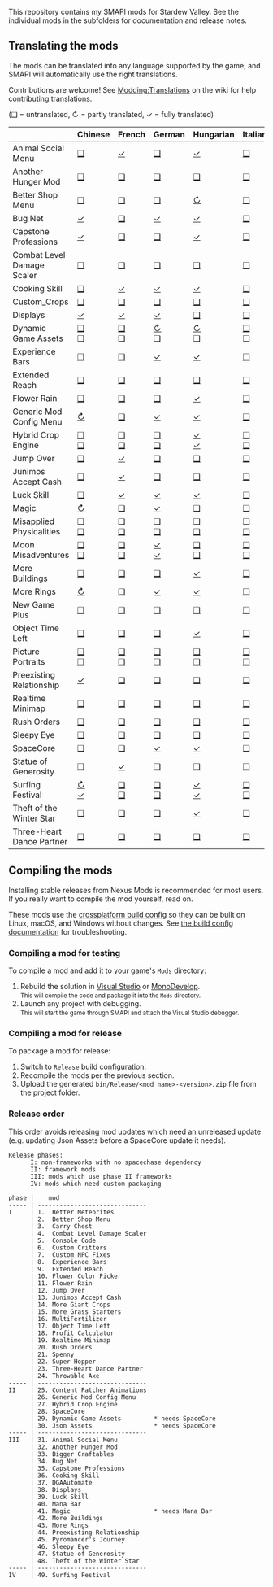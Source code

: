 ﻿This repository contains my SMAPI mods for Stardew Valley. See the individual mods in the
subfolders for documentation and release notes.

## Translating the mods
<!--

    This section is auto-generated using a script, there's no need to edit it manually.
    https://gist.github.com/Pathoschild/040ff6c8dc863ed2a7a828aa04447033

-->
The mods can be translated into any language supported by the game, and SMAPI will automatically
use the right translations.

Contributions are welcome! See [Modding:Translations](https://stardewvalleywiki.com/Modding:Translations)
on the wiki for help contributing translations.

(❑ = untranslated, ↻ = partly translated, ✓ = fully translated)

&nbsp;                     | Chinese                                                                                                            | French                                                                                                            | German                                                                                                            | Hungarian                                                                                                                         | Italian                                                                                                           | Japanese                                                                                                          | Korean                                                                                                                    | [Polish]                                                                                                          | Portuguese                                                                                                         | Russian                                                                                                            | Spanish                                                                                                                           | [Thai]                                                                                                                    | Turkish                                                                                                           | [Ukrainian]
:------------------------- | :----------------------------------------------------------------------------------------------------------------- | :---------------------------------------------------------------------------------------------------------------- | :---------------------------------------------------------------------------------------------------------------- | :-------------------------------------------------------------------------------------------------------------------------------- | :---------------------------------------------------------------------------------------------------------------- | :---------------------------------------------------------------------------------------------------------------- | :------------------------------------------------------------------------------------------------------------------------ | :---------------------------------------------------------------------------------------------------------------- | :----------------------------------------------------------------------------------------------------------------- | :----------------------------------------------------------------------------------------------------------------- | :-------------------------------------------------------------------------------------------------------------------------------- | :------------------------------------------------------------------------------------------------------------------------ | :---------------------------------------------------------------------------------------------------------------- | :----------------------------------------------------------------------------------------------------------------
Animal Social Menu         | [❑](AnimalSocialMenu/i18n)                                                                                         | [✓](AnimalSocialMenu/i18n/fr.json)                                                                                | [❑](AnimalSocialMenu/i18n)                                                                                        | [✓](AnimalSocialMenu/i18n/hu.json)                                                                                                | [❑](AnimalSocialMenu/i18n)                                                                                        | [❑](AnimalSocialMenu/i18n)                                                                                        | [✓](AnimalSocialMenu/i18n/ko.json)                                                                                        | [❑](AnimalSocialMenu/i18n)                                                                                        | [❑](AnimalSocialMenu/i18n)                                                                                         | [❑](AnimalSocialMenu/i18n)                                                                                         | [✓](AnimalSocialMenu/i18n/es.json)                                                                                                | [✓](AnimalSocialMenu/i18n/th.json)                                                                                        | [❑](AnimalSocialMenu/i18n)                                                                                        | [✓](AnimalSocialMenu/i18n/uk.json)
Another Hunger Mod         | [❑](AnotherHungerMod/i18n)                                                                                         | [❑](AnotherHungerMod/i18n)                                                                                        | [❑](AnotherHungerMod/i18n)                                                                                        | [❑](AnotherHungerMod/i18n)                                                                                                        | [❑](AnotherHungerMod/i18n)                                                                                        | [❑](AnotherHungerMod/i18n)                                                                                        | [✓](AnotherHungerMod/i18n/ko.json)                                                                                        | [❑](AnotherHungerMod/i18n)                                                                                        | [❑](AnotherHungerMod/i18n)                                                                                         | [❑](AnotherHungerMod/i18n)                                                                                         | [✓](AnotherHungerMod/i18n/es.json)                                                                                                | [❑](AnotherHungerMod/i18n)                                                                                                | [❑](AnotherHungerMod/i18n)                                                                                        | [❑](AnotherHungerMod/i18n)
Better Shop Menu           | [❑](BetterShopMenu/i18n)                                                                                           | [❑](BetterShopMenu/i18n)                                                                                          | [❑](BetterShopMenu/i18n)                                                                                          | [↻](BetterShopMenu/i18n/hu.json)                                                                                                  | [❑](BetterShopMenu/i18n)                                                                                          | [❑](BetterShopMenu/i18n)                                                                                          | [↻](BetterShopMenu/i18n/ko.json)                                                                                          | [❑](BetterShopMenu/i18n)                                                                                          | [❑](BetterShopMenu/i18n)                                                                                           | [❑](BetterShopMenu/i18n)                                                                                           | [↻](BetterShopMenu/i18n/es.json)                                                                                                  | [↻](BetterShopMenu/i18n/th.json)                                                                                          | [❑](BetterShopMenu/i18n)                                                                                          | [❑](BetterShopMenu/i18n)
Bug Net                    | [✓](BugNet/i18n/zh.json)                                                                                           | [❑](BugNet/i18n)                                                                                                  | [✓](BugNet/i18n/de.json)                                                                                          | [✓](BugNet/i18n/hu.json)                                                                                                          | [❑](BugNet/i18n)                                                                                                  | [❑](BugNet/i18n)                                                                                                  | [✓](BugNet/i18n/ko.json)                                                                                                  | [❑](BugNet/i18n)                                                                                                  | [❑](BugNet/i18n)                                                                                                   | [❑](BugNet/i18n)                                                                                                   | [✓](BugNet/i18n/es.json)                                                                                                          | [✓](BugNet/i18n/th.json)                                                                                                  | [❑](BugNet/i18n)                                                                                                  | [✓](BugNet/i18n/uk.json)
Capstone Professions       | [✓](CapstoneProfessions/i18n/zh.json)                                                                              | [❑](CapstoneProfessions/i18n)                                                                                     | [❑](CapstoneProfessions/i18n)                                                                                     | [✓](CapstoneProfessions/i18n/hu.json)                                                                                             | [❑](CapstoneProfessions/i18n)                                                                                     | [❑](CapstoneProfessions/i18n)                                                                                     | [✓](CapstoneProfessions/i18n/ko.json)                                                                                     | [❑](CapstoneProfessions/i18n)                                                                                     | [❑](CapstoneProfessions/i18n)                                                                                      | [❑](CapstoneProfessions/i18n)                                                                                      | [✓](CapstoneProfessions/i18n/es.json)                                                                                             | [✓](CapstoneProfessions/i18n/th.json)                                                                                     | [❑](CapstoneProfessions/i18n)                                                                                     | [❑](CapstoneProfessions/i18n)
Combat Level Damage Scaler | [❑](CombatLevelDamageScaler/i18n)                                                                                  | [❑](CombatLevelDamageScaler/i18n)                                                                                 | [❑](CombatLevelDamageScaler/i18n)                                                                                 | [❑](CombatLevelDamageScaler/i18n)                                                                                                 | [❑](CombatLevelDamageScaler/i18n)                                                                                 | [❑](CombatLevelDamageScaler/i18n)                                                                                 | [✓](CombatLevelDamageScaler/i18n/ko.json)                                                                                 | [❑](CombatLevelDamageScaler/i18n)                                                                                 | [❑](CombatLevelDamageScaler/i18n)                                                                                  | [❑](CombatLevelDamageScaler/i18n)                                                                                  | [✓](CombatLevelDamageScaler/i18n/es.json)                                                                                         | [✓](CombatLevelDamageScaler/i18n/th.json)                                                                                 | [❑](CombatLevelDamageScaler/i18n)                                                                                 | [❑](CombatLevelDamageScaler/i18n)
Cooking Skill              | [❑](CookingSkill/i18n)                                                                                             | [✓](CookingSkill/i18n/fr.json)                                                                                    | [✓](CookingSkill/i18n/de.json)                                                                                    | [✓](CookingSkill/i18n/hu.json)                                                                                                    | [❑](CookingSkill/i18n)                                                                                            | [❑](CookingSkill/i18n)                                                                                            | [✓](CookingSkill/i18n/ko.json)                                                                                            | [❑](CookingSkill/i18n)                                                                                            | [❑](CookingSkill/i18n)                                                                                             | [❑](CookingSkill/i18n)                                                                                             | [✓](CookingSkill/i18n/es.json)                                                                                                    | [✓](CookingSkill/i18n/th.json)                                                                                            | [❑](CookingSkill/i18n)                                                                                            | [✓](CookingSkill/i18n/uk.json)
Custom_Crops               | [❑](Custom_Crops/i18n)                                                                                             | [❑](Custom_Crops/i18n)                                                                                            | [❑](Custom_Crops/i18n)                                                                                            | [❑](Custom_Crops/i18n)                                                                                                            | [❑](Custom_Crops/i18n)                                                                                            | [❑](Custom_Crops/i18n)                                                                                            | [❑](Custom_Crops/i18n)                                                                                                    | [❑](Custom_Crops/i18n)                                                                                            | [❑](Custom_Crops/i18n)                                                                                             | [❑](Custom_Crops/i18n)                                                                                             | [❑](Custom_Crops/i18n)                                                                                                            | [❑](Custom_Crops/i18n)                                                                                                    | [❑](Custom_Crops/i18n)                                                                                            | [❑](Custom_Crops/i18n)
Displays                   | [✓](Displays/i18n/zh.json)                                                                                         | [✓](Displays/i18n/fr.json)                                                                                        | [✓](Displays/i18n/de.json)                                                                                        | [❑](Displays/i18n)                                                                                                                | [❑](Displays/i18n)                                                                                                | [❑](Displays/i18n)                                                                                                | [✓](Displays/i18n/ko.json)                                                                                                | [❑](Displays/i18n)                                                                                                | [❑](Displays/i18n)                                                                                                 | [❑](Displays/i18n)                                                                                                 | [✓](Displays/i18n/es.json)                                                                                                        | [✓](Displays/i18n/th.json)                                                                                                | [❑](Displays/i18n)                                                                                                | [❑](Displays/i18n)
Dynamic Game Assets        | [❑](DynamicGameAssets/i18n)<br />[❑](DynamicGameAssets/content-packs/DynamicGameAssets.Example/i18n)               | [❑](DynamicGameAssets/i18n)<br />[❑](DynamicGameAssets/content-packs/DynamicGameAssets.Example/i18n)              | [↻](DynamicGameAssets/i18n/de.json)<br />[❑](DynamicGameAssets/content-packs/DynamicGameAssets.Example/i18n)      | [↻](DynamicGameAssets/i18n/hu.json)<br />[❑](DynamicGameAssets/content-packs/DynamicGameAssets.Example/i18n)                      | [❑](DynamicGameAssets/i18n)<br />[❑](DynamicGameAssets/content-packs/DynamicGameAssets.Example/i18n)              | [❑](DynamicGameAssets/i18n)<br />[❑](DynamicGameAssets/content-packs/DynamicGameAssets.Example/i18n)              | [↻](DynamicGameAssets/i18n/ko.json)<br />[❑](DynamicGameAssets/content-packs/DynamicGameAssets.Example/i18n)              | [❑](DynamicGameAssets/i18n)<br />[❑](DynamicGameAssets/content-packs/DynamicGameAssets.Example/i18n)              | [❑](DynamicGameAssets/i18n)<br />[❑](DynamicGameAssets/content-packs/DynamicGameAssets.Example/i18n)               | [❑](DynamicGameAssets/i18n)<br />[❑](DynamicGameAssets/content-packs/DynamicGameAssets.Example/i18n)               | [↻](DynamicGameAssets/i18n/es.json)<br />[↻](DynamicGameAssets/content-packs/DynamicGameAssets.Example/i18n/es.json)              | [↻](DynamicGameAssets/i18n/th.json)<br />[❑](DynamicGameAssets/content-packs/DynamicGameAssets.Example/i18n)              | [❑](DynamicGameAssets/i18n)<br />[❑](DynamicGameAssets/content-packs/DynamicGameAssets.Example/i18n)              | [↻](DynamicGameAssets/i18n/uk.json)<br />[❑](DynamicGameAssets/content-packs/DynamicGameAssets.Example/i18n)
Experience Bars            | [❑](ExperienceBars/i18n)                                                                                           | [❑](ExperienceBars/i18n)                                                                                          | [✓](ExperienceBars/i18n/de.json)                                                                                  | [✓](ExperienceBars/i18n/hu.json)                                                                                                  | [❑](ExperienceBars/i18n)                                                                                          | [❑](ExperienceBars/i18n)                                                                                          | [✓](ExperienceBars/i18n/ko.json)                                                                                          | [❑](ExperienceBars/i18n)                                                                                          | [❑](ExperienceBars/i18n)                                                                                           | [❑](ExperienceBars/i18n)                                                                                           | [✓](ExperienceBars/i18n/es.json)                                                                                                  | [✓](ExperienceBars/i18n/th.json)                                                                                          | [❑](ExperienceBars/i18n)                                                                                          | [✓](ExperienceBars/i18n/uk.json)
Extended Reach             | [❑](ExtendedReach/i18n)                                                                                            | [❑](ExtendedReach/i18n)                                                                                           | [❑](ExtendedReach/i18n)                                                                                           | [❑](ExtendedReach/i18n)                                                                                                           | [❑](ExtendedReach/i18n)                                                                                           | [❑](ExtendedReach/i18n)                                                                                           | [❑](ExtendedReach/i18n)                                                                                                   | [❑](ExtendedReach/i18n)                                                                                           | [❑](ExtendedReach/i18n)                                                                                            | [❑](ExtendedReach/i18n)                                                                                            | [✓](ExtendedReach/i18n/es.json)                                                                                                   | [❑](ExtendedReach/i18n)                                                                                                   | [❑](ExtendedReach/i18n)                                                                                           | [❑](ExtendedReach/i18n)
Flower Rain                | [❑](FlowerRain/i18n)                                                                                               | [❑](FlowerRain/i18n)                                                                                              | [❑](FlowerRain/i18n)                                                                                              | [✓](FlowerRain/i18n/hu.json)                                                                                                      | [❑](FlowerRain/i18n)                                                                                              | [❑](FlowerRain/i18n)                                                                                              | [✓](FlowerRain/i18n/ko.json)                                                                                              | [❑](FlowerRain/i18n)                                                                                              | [❑](FlowerRain/i18n)                                                                                               | [❑](FlowerRain/i18n)                                                                                               | [✓](FlowerRain/i18n/es.json)                                                                                                      | [❑](FlowerRain/i18n)                                                                                                      | [❑](FlowerRain/i18n)                                                                                              | [❑](FlowerRain/i18n)
Generic Mod Config Menu    | [↻](GenericModConfigMenu/i18n/zh.json)                                                                             | [❑](GenericModConfigMenu/i18n)                                                                                    | [✓](GenericModConfigMenu/i18n/de.json)                                                                            | [✓](GenericModConfigMenu/i18n/hu.json)                                                                                            | [❑](GenericModConfigMenu/i18n)                                                                                    | [❑](GenericModConfigMenu/i18n)                                                                                    | [✓](GenericModConfigMenu/i18n/ko.json)                                                                                    | [✓](GenericModConfigMenu/i18n/pl.json)                                                                            | [❑](GenericModConfigMenu/i18n)                                                                                     | [↻](GenericModConfigMenu/i18n/ru.json)                                                                             | [✓](GenericModConfigMenu/i18n/es.json)                                                                                            | [↻](GenericModConfigMenu/i18n/th.json)                                                                                    | [❑](GenericModConfigMenu/i18n)                                                                                    | [✓](GenericModConfigMenu/i18n/uk.json)
Hybrid Crop Engine         | [❑](HybridCropEngine/i18n)<br />[❑](HybridCropEngine/content-packs/%5BHCE%5D%20Garsnips/%5BJA%5D%20Garsnips/i18n)  | [❑](HybridCropEngine/i18n)<br />[❑](HybridCropEngine/content-packs/%5BHCE%5D%20Garsnips/%5BJA%5D%20Garsnips/i18n) | [❑](HybridCropEngine/i18n)<br />[❑](HybridCropEngine/content-packs/%5BHCE%5D%20Garsnips/%5BJA%5D%20Garsnips/i18n) | [✓](HybridCropEngine/i18n/hu.json)<br />[✓](HybridCropEngine/content-packs/%5BHCE%5D%20Garsnips/%5BJA%5D%20Garsnips/i18n/hu.json) | [❑](HybridCropEngine/i18n)<br />[❑](HybridCropEngine/content-packs/%5BHCE%5D%20Garsnips/%5BJA%5D%20Garsnips/i18n) | [❑](HybridCropEngine/i18n)<br />[❑](HybridCropEngine/content-packs/%5BHCE%5D%20Garsnips/%5BJA%5D%20Garsnips/i18n) | [✓](HybridCropEngine/i18n/ko.json)<br />[❑](HybridCropEngine/content-packs/%5BHCE%5D%20Garsnips/%5BJA%5D%20Garsnips/i18n) | [❑](HybridCropEngine/i18n)<br />[❑](HybridCropEngine/content-packs/%5BHCE%5D%20Garsnips/%5BJA%5D%20Garsnips/i18n) | [❑](HybridCropEngine/i18n)<br />[❑](HybridCropEngine/content-packs/%5BHCE%5D%20Garsnips/%5BJA%5D%20Garsnips/i18n)  | [❑](HybridCropEngine/i18n)<br />[❑](HybridCropEngine/content-packs/%5BHCE%5D%20Garsnips/%5BJA%5D%20Garsnips/i18n)  | [✓](HybridCropEngine/i18n/es.json)<br />[✓](HybridCropEngine/content-packs/%5BHCE%5D%20Garsnips/%5BJA%5D%20Garsnips/i18n/es.json) | [✓](HybridCropEngine/i18n/th.json)<br />[❑](HybridCropEngine/content-packs/%5BHCE%5D%20Garsnips/%5BJA%5D%20Garsnips/i18n) | [❑](HybridCropEngine/i18n)<br />[❑](HybridCropEngine/content-packs/%5BHCE%5D%20Garsnips/%5BJA%5D%20Garsnips/i18n) | [❑](HybridCropEngine/i18n)<br />[❑](HybridCropEngine/content-packs/%5BHCE%5D%20Garsnips/%5BJA%5D%20Garsnips/i18n)
Jump Over                  | [❑](JumpOver/i18n)                                                                                                 | [✓](JumpOver/i18n/fr.json)                                                                                        | [❑](JumpOver/i18n)                                                                                                | [❑](JumpOver/i18n)                                                                                                                | [❑](JumpOver/i18n)                                                                                                | [❑](JumpOver/i18n)                                                                                                | [✓](JumpOver/i18n/ko.json)                                                                                                | [❑](JumpOver/i18n)                                                                                                | [❑](JumpOver/i18n)                                                                                                 | [❑](JumpOver/i18n)                                                                                                 | [✓](JumpOver/i18n/es.json)                                                                                                        | [✓](JumpOver/i18n/th.json)                                                                                                | [❑](JumpOver/i18n)                                                                                                | [❑](JumpOver/i18n)
Junimos Accept Cash        | [❑](JunimosAcceptCash/i18n)                                                                                        | [✓](JunimosAcceptCash/i18n/fr.json)                                                                               | [❑](JunimosAcceptCash/i18n)                                                                                       | [❑](JunimosAcceptCash/i18n)                                                                                                       | [❑](JunimosAcceptCash/i18n)                                                                                       | [❑](JunimosAcceptCash/i18n)                                                                                       | [✓](JunimosAcceptCash/i18n/ko.json)                                                                                       | [❑](JunimosAcceptCash/i18n)                                                                                       | [❑](JunimosAcceptCash/i18n)                                                                                        | [❑](JunimosAcceptCash/i18n)                                                                                        | [✓](JunimosAcceptCash/i18n/es.json)                                                                                               | [✓](JunimosAcceptCash/i18n/th.json)                                                                                       | [❑](JunimosAcceptCash/i18n)                                                                                       | [❑](JunimosAcceptCash/i18n)
Luck Skill                 | [❑](LuckSkill/i18n)                                                                                                | [✓](LuckSkill/i18n/fr.json)                                                                                       | [✓](LuckSkill/i18n/de.json)                                                                                       | [✓](LuckSkill/i18n/hu.json)                                                                                                       | [❑](LuckSkill/i18n)                                                                                               | [❑](LuckSkill/i18n)                                                                                               | [✓](LuckSkill/i18n/ko.json)                                                                                               | [❑](LuckSkill/i18n)                                                                                               | [❑](LuckSkill/i18n)                                                                                                | [❑](LuckSkill/i18n)                                                                                                | [✓](LuckSkill/i18n/es.json)                                                                                                       | [❑](LuckSkill/i18n)                                                                                                       | [❑](LuckSkill/i18n)                                                                                               | [❑](LuckSkill/i18n)
Magic                      | [↻](Magic/i18n/zh.json)                                                                                            | [❑](Magic/i18n)                                                                                                   | [✓](Magic/i18n/de.json)                                                                                           | [❑](Magic/i18n)                                                                                                                   | [❑](Magic/i18n)                                                                                                   | [❑](Magic/i18n)                                                                                                   | [↻](Magic/i18n/ko.json)                                                                                                   | [❑](Magic/i18n)                                                                                                   | [↻](Magic/i18n/pt.json)                                                                                            | [↻](Magic/i18n/ru.json)                                                                                            | [✓](Magic/i18n/es.json)                                                                                                           | [❑](Magic/i18n)                                                                                                           | [❑](Magic/i18n)                                                                                                   | [❑](Magic/i18n)
Misapplied Physicalities   | [❑](MisappliedPhysicalities/i18n)<br />[❑](MisappliedPhysicalities/assets/dga/i18n)                                | [❑](MisappliedPhysicalities/i18n)<br />[❑](MisappliedPhysicalities/assets/dga/i18n)                               | [❑](MisappliedPhysicalities/i18n)<br />[❑](MisappliedPhysicalities/assets/dga/i18n)                               | [❑](MisappliedPhysicalities/i18n)<br />[❑](MisappliedPhysicalities/assets/dga/i18n)                                               | [❑](MisappliedPhysicalities/i18n)<br />[❑](MisappliedPhysicalities/assets/dga/i18n)                               | [❑](MisappliedPhysicalities/i18n)<br />[❑](MisappliedPhysicalities/assets/dga/i18n)                               | [❑](MisappliedPhysicalities/i18n)<br />[❑](MisappliedPhysicalities/assets/dga/i18n)                                       | [❑](MisappliedPhysicalities/i18n)<br />[❑](MisappliedPhysicalities/assets/dga/i18n)                               | [❑](MisappliedPhysicalities/i18n)<br />[❑](MisappliedPhysicalities/assets/dga/i18n)                                | [❑](MisappliedPhysicalities/i18n)<br />[❑](MisappliedPhysicalities/assets/dga/i18n)                                | [❑](MisappliedPhysicalities/i18n)<br />[❑](MisappliedPhysicalities/assets/dga/i18n)                                               | [❑](MisappliedPhysicalities/i18n)<br />[❑](MisappliedPhysicalities/assets/dga/i18n)                                       | [❑](MisappliedPhysicalities/i18n)<br />[❑](MisappliedPhysicalities/assets/dga/i18n)                               | [❑](MisappliedPhysicalities/i18n)<br />[❑](MisappliedPhysicalities/assets/dga/i18n)
Moon Misadventures         | [❑](MoonMisadventures/i18n)<br />[❑](MoonMisadventures/assets/dga/i18n)                                            | [❑](MoonMisadventures/i18n)<br />[❑](MoonMisadventures/assets/dga/i18n)                                           | [✓](MoonMisadventures/i18n/de.json)<br />[✓](MoonMisadventures/assets/dga/i18n/de.json)                           | [❑](MoonMisadventures/i18n)<br />[❑](MoonMisadventures/assets/dga/i18n)                                                           | [❑](MoonMisadventures/i18n)<br />[❑](MoonMisadventures/assets/dga/i18n)                                           | [❑](MoonMisadventures/i18n)<br />[❑](MoonMisadventures/assets/dga/i18n)                                           | [❑](MoonMisadventures/i18n)<br />[❑](MoonMisadventures/assets/dga/i18n)                                                   | [❑](MoonMisadventures/i18n)<br />[❑](MoonMisadventures/assets/dga/i18n)                                           | [❑](MoonMisadventures/i18n)<br />[❑](MoonMisadventures/assets/dga/i18n)                                            | [❑](MoonMisadventures/i18n)<br />[❑](MoonMisadventures/assets/dga/i18n)                                            | [✓](MoonMisadventures/i18n/es.json)<br />[❑](MoonMisadventures/assets/dga/i18n)                                                   | [❑](MoonMisadventures/i18n)<br />[❑](MoonMisadventures/assets/dga/i18n)                                                   | [❑](MoonMisadventures/i18n)<br />[❑](MoonMisadventures/assets/dga/i18n)                                           | [❑](MoonMisadventures/i18n)<br />[❑](MoonMisadventures/assets/dga/i18n)
More Buildings             | [❑](MoreBuildings/i18n)                                                                                            | [❑](MoreBuildings/i18n)                                                                                           | [❑](MoreBuildings/i18n)                                                                                           | [✓](MoreBuildings/i18n/hu.json)                                                                                                   | [❑](MoreBuildings/i18n)                                                                                           | [❑](MoreBuildings/i18n)                                                                                           | [✓](MoreBuildings/i18n/ko.json)                                                                                           | [❑](MoreBuildings/i18n)                                                                                           | [❑](MoreBuildings/i18n)                                                                                            | [❑](MoreBuildings/i18n)                                                                                            | [✓](MoreBuildings/i18n/es.json)                                                                                                   | [✓](MoreBuildings/i18n/th.json)                                                                                           | [❑](MoreBuildings/i18n)                                                                                           | [❑](MoreBuildings/i18n)
More Rings                 | [↻](MoreRings/i18n/zh.json)                                                                                        | [❑](MoreRings/i18n)                                                                                               | [✓](MoreRings/i18n/de.json)                                                                                       | [✓](MoreRings/i18n/hu.json)                                                                                                       | [❑](MoreRings/i18n)                                                                                               | [❑](MoreRings/i18n)                                                                                               | [✓](MoreRings/i18n/ko.json)                                                                                               | [❑](MoreRings/i18n)                                                                                               | [❑](MoreRings/i18n)                                                                                                | [❑](MoreRings/i18n)                                                                                                | [✓](MoreRings/i18n/es.json)                                                                                                       | [❑](MoreRings/i18n)                                                                                                       | [❑](MoreRings/i18n)                                                                                               | [❑](MoreRings/i18n)
New Game Plus              | [❑](NewGamePlus/i18n)                                                                                              | [❑](NewGamePlus/i18n)                                                                                             | [❑](NewGamePlus/i18n)                                                                                             | [❑](NewGamePlus/i18n)                                                                                                             | [❑](NewGamePlus/i18n)                                                                                             | [❑](NewGamePlus/i18n)                                                                                             | [❑](NewGamePlus/i18n)                                                                                                     | [❑](NewGamePlus/i18n)                                                                                             | [❑](NewGamePlus/i18n)                                                                                              | [❑](NewGamePlus/i18n)                                                                                              | [❑](NewGamePlus/i18n)                                                                                                             | [❑](NewGamePlus/i18n)                                                                                                     | [❑](NewGamePlus/i18n)                                                                                             | [❑](NewGamePlus/i18n)
Object Time Left           | [❑](ObjectTimeLeft/i18n)                                                                                           | [❑](ObjectTimeLeft/i18n)                                                                                          | [❑](ObjectTimeLeft/i18n)                                                                                          | [✓](ObjectTimeLeft/i18n/hu.json)                                                                                                  | [❑](ObjectTimeLeft/i18n)                                                                                          | [❑](ObjectTimeLeft/i18n)                                                                                          | [✓](ObjectTimeLeft/i18n/ko.json)                                                                                          | [❑](ObjectTimeLeft/i18n)                                                                                          | [❑](ObjectTimeLeft/i18n)                                                                                           | [❑](ObjectTimeLeft/i18n)                                                                                           | [✓](ObjectTimeLeft/i18n/es.json)                                                                                                  | [✓](ObjectTimeLeft/i18n/th.json)                                                                                          | [❑](ObjectTimeLeft/i18n)                                                                                          | [❑](ObjectTimeLeft/i18n)
Picture Portraits          | [❑](PicturePortraits/i18n)<br />[❑](PicturePortraits/assets/dga/i18n)                                              | [❑](PicturePortraits/i18n)<br />[❑](PicturePortraits/assets/dga/i18n)                                             | [❑](PicturePortraits/i18n)<br />[❑](PicturePortraits/assets/dga/i18n)                                             | [❑](PicturePortraits/i18n)<br />[❑](PicturePortraits/assets/dga/i18n)                                                             | [❑](PicturePortraits/i18n)<br />[❑](PicturePortraits/assets/dga/i18n)                                             | [❑](PicturePortraits/i18n)<br />[❑](PicturePortraits/assets/dga/i18n)                                             | [❑](PicturePortraits/i18n)<br />[❑](PicturePortraits/assets/dga/i18n)                                                     | [❑](PicturePortraits/i18n)<br />[❑](PicturePortraits/assets/dga/i18n)                                             | [❑](PicturePortraits/i18n)<br />[❑](PicturePortraits/assets/dga/i18n)                                              | [❑](PicturePortraits/i18n)<br />[❑](PicturePortraits/assets/dga/i18n)                                              | [✓](PicturePortraits/i18n/es.json)<br />[✓](PicturePortraits/assets/dga/i18n/es.json)                                             | [✓](PicturePortraits/i18n/th.json)<br />[✓](PicturePortraits/assets/dga/i18n/th.json)                                     | [❑](PicturePortraits/i18n)<br />[❑](PicturePortraits/assets/dga/i18n)                                             | [❑](PicturePortraits/i18n)<br />[❑](PicturePortraits/assets/dga/i18n)
Preexisting Relationship   | [✓](PreexistingRelationship/i18n/zh.json)                                                                          | [❑](PreexistingRelationship/i18n)                                                                                 | [❑](PreexistingRelationship/i18n)                                                                                 | [❑](PreexistingRelationship/i18n)                                                                                                 | [❑](PreexistingRelationship/i18n)                                                                                 | [❑](PreexistingRelationship/i18n)                                                                                 | [✓](PreexistingRelationship/i18n/ko.json)                                                                                 | [❑](PreexistingRelationship/i18n)                                                                                 | [❑](PreexistingRelationship/i18n)                                                                                  | [❑](PreexistingRelationship/i18n)                                                                                  | [✓](PreexistingRelationship/i18n/es.json)                                                                                         | [✓](PreexistingRelationship/i18n/th.json)                                                                                 | [❑](PreexistingRelationship/i18n)                                                                                 | [❑](PreexistingRelationship/i18n)
Realtime Minimap           | [❑](RealtimeMinimap/i18n)                                                                                          | [❑](RealtimeMinimap/i18n)                                                                                         | [❑](RealtimeMinimap/i18n)                                                                                         | [❑](RealtimeMinimap/i18n)                                                                                                         | [❑](RealtimeMinimap/i18n)                                                                                         | [❑](RealtimeMinimap/i18n)                                                                                         | [✓](RealtimeMinimap/i18n/ko.json)                                                                                         | [❑](RealtimeMinimap/i18n)                                                                                         | [❑](RealtimeMinimap/i18n)                                                                                          | [❑](RealtimeMinimap/i18n)                                                                                          | [✓](RealtimeMinimap/i18n/es.json)                                                                                                 | [❑](RealtimeMinimap/i18n)                                                                                                 | [❑](RealtimeMinimap/i18n)                                                                                         | [❑](RealtimeMinimap/i18n)
Rush Orders                | [❑](RushOrders/i18n)                                                                                               | [❑](RushOrders/i18n)                                                                                              | [❑](RushOrders/i18n)                                                                                              | [❑](RushOrders/i18n)                                                                                                              | [❑](RushOrders/i18n)                                                                                              | [❑](RushOrders/i18n)                                                                                              | [✓](RushOrders/i18n/ko.json)                                                                                              | [❑](RushOrders/i18n)                                                                                              | [❑](RushOrders/i18n)                                                                                               | [❑](RushOrders/i18n)                                                                                               | [✓](RushOrders/i18n/es.json)                                                                                                      | [❑](RushOrders/i18n)                                                                                                      | [❑](RushOrders/i18n)                                                                                              | [❑](RushOrders/i18n)
Sleepy Eye                 | [❑](SleepyEye/i18n)                                                                                                | [❑](SleepyEye/i18n)                                                                                               | [❑](SleepyEye/i18n)                                                                                               | [❑](SleepyEye/i18n)                                                                                                               | [❑](SleepyEye/i18n)                                                                                               | [❑](SleepyEye/i18n)                                                                                               | [✓](SleepyEye/i18n/ko.json)                                                                                               | [❑](SleepyEye/i18n)                                                                                               | [❑](SleepyEye/i18n)                                                                                                | [❑](SleepyEye/i18n)                                                                                                | [✓](SleepyEye/i18n/es.json)                                                                                                       | [✓](SleepyEye/i18n/th.json)                                                                                               | [❑](SleepyEye/i18n)                                                                                               | [❑](SleepyEye/i18n)
SpaceCore                  | [❑](SpaceCore/i18n)                                                                                                | [❑](SpaceCore/i18n)                                                                                               | [✓](SpaceCore/i18n/de.json)                                                                                       | [✓](SpaceCore/i18n/hu.json)                                                                                                       | [❑](SpaceCore/i18n)                                                                                               | [❑](SpaceCore/i18n)                                                                                               | [✓](SpaceCore/i18n/ko.json)                                                                                               | [❑](SpaceCore/i18n)                                                                                               | [❑](SpaceCore/i18n)                                                                                                | [❑](SpaceCore/i18n)                                                                                                | [✓](SpaceCore/i18n/es.json)                                                                                                       | [❑](SpaceCore/i18n)                                                                                                       | [❑](SpaceCore/i18n)                                                                                               | [✓](SpaceCore/i18n/uk.json)
Statue of Generosity       | [❑](StatueOfGenerosity/i18n)                                                                                       | [✓](StatueOfGenerosity/i18n/fr.json)                                                                              | [❑](StatueOfGenerosity/i18n)                                                                                      | [❑](StatueOfGenerosity/i18n)                                                                                                      | [❑](StatueOfGenerosity/i18n)                                                                                      | [❑](StatueOfGenerosity/i18n)                                                                                      | [✓](StatueOfGenerosity/i18n/ko.json)                                                                                      | [❑](StatueOfGenerosity/i18n)                                                                                      | [❑](StatueOfGenerosity/i18n)                                                                                       | [❑](StatueOfGenerosity/i18n)                                                                                       | [✓](StatueOfGenerosity/i18n/es.json)                                                                                              | [✓](StatueOfGenerosity/i18n/th.json)                                                                                      | [❑](StatueOfGenerosity/i18n)                                                                                      | [✓](StatueOfGenerosity/i18n/uk.json)
Surfing Festival           | [↻](SurfingFestival/i18n/zh.json)<br />[✓](SurfingFestival/content-packs/%5BMFM%5D%20SurfingFestival/i18n/zh.json) | [❑](SurfingFestival/i18n)<br />[❑](SurfingFestival/content-packs/%5BMFM%5D%20SurfingFestival/i18n)                | [❑](SurfingFestival/i18n)<br />[❑](SurfingFestival/content-packs/%5BMFM%5D%20SurfingFestival/i18n)                | [✓](SurfingFestival/i18n/hu.json)<br />[✓](SurfingFestival/content-packs/%5BMFM%5D%20SurfingFestival/i18n/hu.json)                | [❑](SurfingFestival/i18n)<br />[❑](SurfingFestival/content-packs/%5BMFM%5D%20SurfingFestival/i18n)                | [❑](SurfingFestival/i18n)<br />[❑](SurfingFestival/content-packs/%5BMFM%5D%20SurfingFestival/i18n)                | [✓](SurfingFestival/i18n/ko.json)<br />[✓](SurfingFestival/content-packs/%5BMFM%5D%20SurfingFestival/i18n/ko.json)        | [❑](SurfingFestival/i18n)<br />[❑](SurfingFestival/content-packs/%5BMFM%5D%20SurfingFestival/i18n)                | [↻](SurfingFestival/i18n/pt.json)<br />[✓](SurfingFestival/content-packs/%5BMFM%5D%20SurfingFestival/i18n/pt.json) | [↻](SurfingFestival/i18n/ru.json)<br />[✓](SurfingFestival/content-packs/%5BMFM%5D%20SurfingFestival/i18n/ru.json) | [✓](SurfingFestival/i18n/es.json)<br />[✓](SurfingFestival/content-packs/%5BMFM%5D%20SurfingFestival/i18n/es.json)                | [❑](SurfingFestival/i18n)<br />[❑](SurfingFestival/content-packs/%5BMFM%5D%20SurfingFestival/i18n)                        | [❑](SurfingFestival/i18n)<br />[❑](SurfingFestival/content-packs/%5BMFM%5D%20SurfingFestival/i18n)                | [❑](SurfingFestival/i18n)<br />[❑](SurfingFestival/content-packs/%5BMFM%5D%20SurfingFestival/i18n)
Theft of the Winter Star   | [❑](TheftOfTheWinterStar/i18n)                                                                                     | [❑](TheftOfTheWinterStar/i18n)                                                                                    | [❑](TheftOfTheWinterStar/i18n)                                                                                    | [✓](TheftOfTheWinterStar/i18n/hu.json)                                                                                            | [❑](TheftOfTheWinterStar/i18n)                                                                                    | [❑](TheftOfTheWinterStar/i18n)                                                                                    | [✓](TheftOfTheWinterStar/i18n/ko.json)                                                                                    | [❑](TheftOfTheWinterStar/i18n)                                                                                    | [❑](TheftOfTheWinterStar/i18n)                                                                                     | [❑](TheftOfTheWinterStar/i18n)                                                                                     | [✓](TheftOfTheWinterStar/i18n/es.json)                                                                                            | [❑](TheftOfTheWinterStar/i18n)                                                                                            | [❑](TheftOfTheWinterStar/i18n)                                                                                    | [❑](TheftOfTheWinterStar/i18n)
Three-Heart Dance Partner  | [❑](ThreeHeartDancePartner/i18n)                                                                                   | [❑](ThreeHeartDancePartner/i18n)                                                                                  | [❑](ThreeHeartDancePartner/i18n)                                                                                  | [❑](ThreeHeartDancePartner/i18n)                                                                                                  | [❑](ThreeHeartDancePartner/i18n)                                                                                  | [❑](ThreeHeartDancePartner/i18n)                                                                                  | [✓](ThreeHeartDancePartner/i18n/ko.json)                                                                                  | [❑](ThreeHeartDancePartner/i18n)                                                                                  | [❑](ThreeHeartDancePartner/i18n)                                                                                   | [❑](ThreeHeartDancePartner/i18n)                                                                                   | [✓](ThreeHeartDancePartner/i18n/es.json)                                                                                          | [❑](ThreeHeartDancePartner/i18n)                                                                                          | [❑](ThreeHeartDancePartner/i18n)                                                                                  | [❑](ThreeHeartDancePartner/i18n)

[Polish]: https://www.nexusmods.com/stardewvalley/mods/3616
[Thai]: https://www.nexusmods.com/stardewvalley/mods/7052
[Ukrainian]: https://www.nexusmods.com/stardewvalley/mods/8427

## Compiling the mods
Installing stable releases from Nexus Mods is recommended for most users. If you really want to
compile the mod yourself, read on.

These mods use the [crossplatform build config](https://www.nuget.org/packages/Pathoschild.Stardew.ModBuildConfig)
so they can be built on Linux, macOS, and Windows without changes. See [the build config documentation](https://www.nuget.org/packages/Pathoschild.Stardew.ModBuildConfig)
for troubleshooting.

### Compiling a mod for testing
To compile a mod and add it to your game's `Mods` directory:

1. Rebuild the solution in [Visual Studio](https://www.visualstudio.com/vs/community/) or [MonoDevelop](http://www.monodevelop.com/).  
   <small>This will compile the code and package it into the `Mods` directory.</small>
2. Launch any project with debugging.  
   <small>This will start the game through SMAPI and attach the Visual Studio debugger.</small>

### Compiling a mod for release
To package a mod for release:

1. Switch to `Release` build configuration.
2. Recompile the mods per the previous section.
3. Upload the generated `bin/Release/<mod name>-<version>.zip` file from the project folder.

### Release order
This order avoids releasing mod updates which need an unreleased update (e.g. updating Json Assets
before a SpaceCore update it needs).

```
Release phases:
      I: non-frameworks with no spacechase dependency
      II: framework mods
      III: mods which use phase II frameworks
      IV: mods which need custom packaging

phase |    mod
----- | ------------------------------
I     | 1.  Better Meteorites
      | 2.  Better Shop Menu
      | 3.  Carry Chest
      | 4.  Combat Level Damage Scaler
      | 5.  Console Code
      | 6.  Custom Critters
      | 7.  Custom NPC Fixes
      | 8.  Experience Bars
      | 9.  Extended Reach
      | 10. Flower Color Picker
      | 11. Flower Rain
      | 12. Jump Over
      | 13. Junimos Accept Cash
      | 14. More Giant Crops
      | 15. More Grass Starters
      | 16. MultiFertilizer
      | 17. Object Time Left
      | 18. Profit Calculator
      | 19. Realtime Minimap
      | 20. Rush Orders
      | 21. Spenny
      | 22. Super Hopper
      | 23. Three-Heart Dance Partner
      | 24. Throwable Axe
----- | ------------------------------
II    | 25. Content Patcher Animations
      | 26. Generic Mod Config Menu
      | 27. Hybrid Crop Engine
      | 28. SpaceCore
      | 29. Dynamic Game Assets         * needs SpaceCore
      | 30. Json Assets                 * needs SpaceCore
----- | ------------------------------
III   | 31. Animal Social Menu
      | 32. Another Hunger Mod
      | 33. Bigger Craftables
      | 34. Bug Net
      | 35. Capstone Professions
      | 36. Cooking Skill
      | 37. DGAAutomate
      | 38. Displays
      | 39. Luck Skill
      | 40. Mana Bar
      | 41. Magic                       * needs Mana Bar
      | 42. More Buildings
      | 43. More Rings
      | 44. Preexisting Relationship
      | 45. Pyromancer's Journey
      | 46. Sleepy Eye
      | 47. Statue of Generosity
      | 48. Theft of the Winter Star
----- | ------------------------------
IV    | 49. Surfing Festival
```
